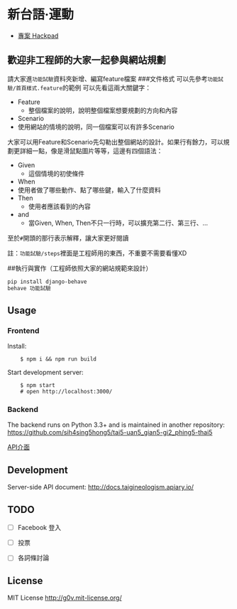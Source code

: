 
新台語·運動
===========

* [專案 Hackpad](https://g0v.hackpad.com/moed7ct-taigi-neologism)

歡迎非工程師的大家一起參與網站規劃
-----------
請大家進`功能試驗`資料夾新增、編寫feature檔案
###文件格式
可以先參考`功能試驗/首頁樣式.feature`的範例
可以先看這兩大關鍵字：

- Feature
  -  整個檔案的說明，說明整個檔案想要規劃的方向和內容
-	Scenario
  - 使用網站的情境的說明，同一個檔案可以有許多Scenario

  大家可以用Feature和Scenario先勾勒出整個網站的設計。如果行有餘力，可以規劃更詳細一點，像是滑鼠點圖片等等，這邊有四個語法：

- Given
  - 這個情境的初使條件
-	When
  - 使用者做了哪些動作、點了哪些鍵，輸入了什麼資料
- Then
  - 使用者應該看到的內容
- and
  - 當Given, When, Then不只一行時，可以擴充第二行、第三行、…

至於`#`開頭的那行表示解釋，讓大家更好閱讀

註：`功能試驗/steps`裡面是工程師用的東西，不重要不需要看懂XD

##執行與實作（工程師依照大家的網站規範來設計）
```bash
pip install django-behave
behave 功能試驗
```

## Usage

### Frontend

Install:

        $ npm i && npm run build


Start development server:

        $ npm start
        # open http://localhost:3000/

### Backend

The backend runs on Python 3.3+ and is maintained in another repository:
<https://github.com/sih4sing5hong5/tai5-uan5_gian5-gi2_phing5-thai5>

[API介面](http://docs.tai5uan5gian5gi2phing5thai5.apiary.io/#)

Development
-----------

Server-side API document: <http://docs.taigineologism.apiary.io/>


TODO
----

- [ ] Facebook 登入
- [ ] 投票
- [ ] 各詞條討論


License
-----------

MIT License <http://g0v.mit-license.org/>
